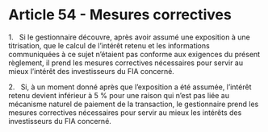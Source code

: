 # Article 54 - Mesures correctives


1.   Si le gestionnaire découvre, après avoir assumé une exposition à une titrisation, que le calcul de l’intérêt retenu et les informations communiquées à ce sujet n’étaient pas conforme aux exigences du présent règlement, il prend les mesures correctives nécessaires pour servir au mieux l’intérêt des investisseurs du FIA concerné.

2.   Si, à un moment donné après que l’exposition a été assumée, l’intérêt retenu devient inférieur à 5 % pour une raison qui n’est pas liée au mécanisme naturel de paiement de la transaction, le gestionnaire prend les mesures correctives nécessaires pour servir au mieux les intérêts des investisseurs du FIA concerné.
